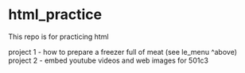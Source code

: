 # html_practice


This repo is for practicing html

project 1 - how to prepare a freezer full of meat (see le_menu ^above) 
project 2 - embed youtube videos and web images for 501c3
